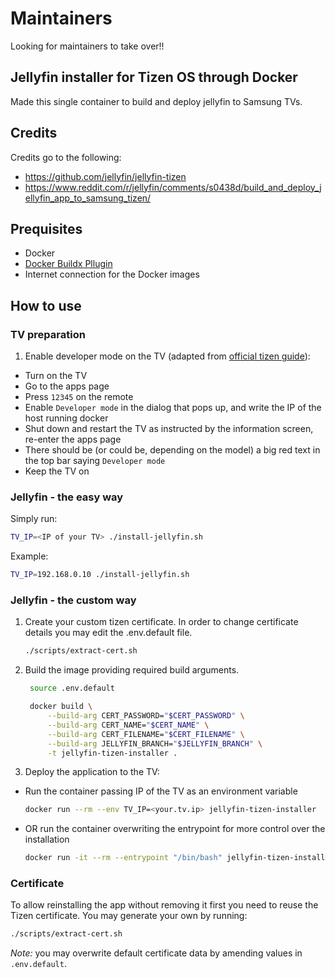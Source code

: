 # Maintainers

Looking for maintainers to take over!!

## Jellyfin installer for Tizen OS through Docker

Made this single container to build and deploy jellyfin to Samsung TVs.

## Credits

Credits go to the following:

- <https://github.com/jellyfin/jellyfin-tizen>
- <https://www.reddit.com/r/jellyfin/comments/s0438d/build_and_deploy_jellyfin_app_to_samsung_tizen/>

## Prequisites

- Docker
- [Docker Buildx Pllugin](https://github.com/docker/buildx)
- Internet connection for the Docker images

## How to use

### TV preparation

1. Enable developer mode on the TV (adapted from [official tizen guide](https://developer.samsung.com/tv/develop/getting-started/using-sdk/tv-device)):

- Turn on the TV
- Go to the apps page
- Press `12345` on the remote
- Enable `Developer mode` in the dialog that pops up, and write the IP of the host running docker
- Shut down and restart the TV as instructed by the information screen, re-enter the apps page
- There should be (or could be, depending on the model) a big red text in the top bar saying `Developer mode`
- Keep the TV on

### Jellyfin - the easy way

Simply run:

```bash
TV_IP=<IP of your TV> ./install-jellyfin.sh
```

Example:

```bash
TV_IP=192.168.0.10 ./install-jellyfin.sh
```

### Jellyfin - the custom way

1. Create your custom tizen certificate. In order to change certificate details you may edit the .env.default file.

    ```bash
    ./scripts/extract-cert.sh
    ```

2. Build the image providing required build arguments.

   ```bash
    source .env.default
   ```

   ```bash
    docker build \
        --build-arg CERT_PASSWORD="$CERT_PASSWORD" \
        --build-arg CERT_NAME="$CERT_NAME" \
        --build-arg CERT_FILENAME="$CERT_FILENAME" \
        --build-arg JELLYFIN_BRANCH="$JELLYFIN_BRANCH" \
        -t jellyfin-tizen-installer .
   ```

3. Deploy the application to the TV:

- Run the container passing IP of the TV as an environment variable

    ```bash
    docker run --rm --env TV_IP=<your.tv.ip> jellyfin-tizen-installer
    ```

- OR run the container overwriting the entrypoint for more control over the installation

    ```bash
    docker run -it --rm --entrypoint "/bin/bash" jellyfin-tizen-installer
    ```

### Certificate

To allow reinstalling the app without removing it first you need to reuse the Tizen certificate.
You may generate your own by running:

```bash
./scripts/extract-cert.sh
```

*Note:* you may overwrite default certificate data by amending values in `.env.default`.
